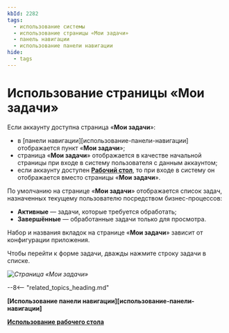 ```yaml
---
kbId: 2282
tags:
  - использование системы
  - использование страницы «Мои задачи»
  - панель навигации
  - использование панели навигации
hide:
  - tags
---
```


# Использование страницы «Мои задачи»

Если аккаунту доступна страница «**Мои задачи**»:

* в [панели навигации][использование-панели-навигации] отображается пункт «**Мои задачи**»;
* страница «**Мои задачи**» отображается в качестве начальной страницы при входе в систему пользователя с данным аккаунтом;
* если аккаунту доступен **[Рабочий стол](desktop.md)**, то при входе в систему он отображается вместо страницы «**Мои задачи**».

По умолчанию на странице «**Мои задачи**» отображается список задач, назначенных текущему пользователю посредством бизнес-процессов:

* **Активные** — задачи, которые требуется обработать;
* **Завершённые** — обработанные задачи только для просмотра.

Набор и названия вкладок на странице «**Мои задачи**» зависит от конфигурации приложения.

Чтобы перейти к форме задачи, дважды нажмите строку задачи в списке.

*![Страница «Мои задачи»](my_tasks.png)*

--8<-- "related_topics_heading.md"

**[Использование панели навигации][использование-панели-навигации]**

**[Использование рабочего стола](desktop.md)**

